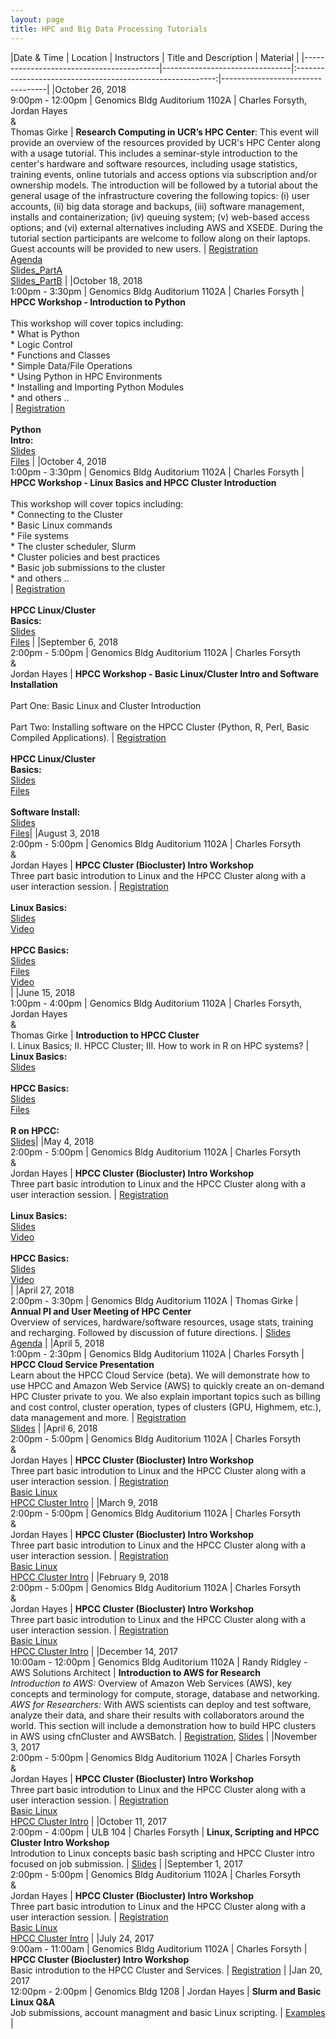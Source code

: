 ```yaml
---
layout: page
title: HPC and Big Data Processing Tutorials
---
```


|Date &amp; Time                           | Location                       | Instructors                                                | Title and Description | Material |
|------------------------------------------|--------------------------------|:----------------------------------------------------------:|----------------------------------|
|October 26, 2018 <br/> 9:00pm - 12:00pm   | Genomics Bldg Auditorium 1102A | Charles Forsyth, Jordan Hayes <br/>&amp;<br/> Thomas Girke | **Research Computing in UCR’s HPC Center**: This event will provide an overview of the resources provided by UCR's HPC Center along with a usage tutorial. This includes a seminar-style introduction to the center's hardware and software resources, including usage statistics, training events, online tutorials and access options via subscription and/or ownership models. The introduction will be followed by a tutorial about the general usage of the infrastructure covering the following topics: (i) user accounts, (ii) big data storage and backups, (iii) software management, installs and containerization; (iv) queuing system; (v) web-based access options; and (vi) external alternatives including AWS and XSEDE. During the tutorial section participants are welcome to follow along on their laptops. Guest accounts will be provided to new users. | [Registration](http://bit.ly/2QLd8Yr) <br/> [Agenda](http://bit.ly/2EHHJVF) <br/> [Slides_PartA](http://bit.ly/2O9cVwK) <br/> [Slides_PartB](http://bit.ly/2OauIDT)                                                                                                                                                                                                                                                             |
|October 18, 2018 <br/> 1:00pm - 3:30pm    | Genomics Bldg Auditorium 1102A | Charles Forsyth                                            | **HPCC Workshop - Introduction to Python**<br/><br/> This workshop will cover topics including: <br/>* What is Python<br/>* Logic Control<br/>* Functions and Classes<br/>* Simple Data/File Operations<br/>* Using Python in HPC Environments<br/>* Installing and Importing Python Modules<br/>* and others .. <br/>                                                                                                                                  | [Registration](https://goo.gl/forms/hAXsj4DGwwMyxiKF2)<br/><br/>__Python <br/>Intro:__<br/>[Slides](https://docs.google.com/presentation/d/1l4b5G6lFFIwro-GhxILoESzDd18NzZA3FgOAXtIYOfQ/edit?usp=sharing)<br>[Files](https://github.com/ucr-hpcc/hpcc_python_intro.git)                                                                                                                                  |
|October 4, 2018 <br/> 1:00pm - 3:30pm     | Genomics Bldg Auditorium 1102A | Charles Forsyth                                            | **HPCC Workshop - Linux Basics and HPCC Cluster Introduction**<br/><br/> This workshop will cover topics including: <br/>* Connecting to the Cluster<br/>* Basic Linux commands<br/>* File systems<br/>* The cluster scheduler, Slurm<br/>* Cluster policies and best practices<br/>* Basic job submissions to the cluster<br/>* and others .. <br/>                                                                                                    | [Registration](https://goo.gl/forms/c7k8lPZjyYigar272)<br/><br/>__HPCC Linux/Cluster <br/>Basics:__<br/>[Slides](https://docs.google.com/presentation/d/1Yz3Zw34KoMFeCRDEfPfTMCbrwjar6BCH11nmSbYT6Cs/edit?usp=sharing)<br>[Files](https://github.com/ucr-hpcc/hpcc_intro_files.git)                                                                                                                                  |
|September 6, 2018 <br/> 2:00pm - 5:00pm   | Genomics Bldg Auditorium 1102A | Charles Forsyth <br/>&amp;<br/> Jordan Hayes               | **HPCC Workshop - Basic Linux/Cluster Intro and Software Installation**<br/><br/>Part One: Basic Linux and Cluster Introduction <br/><br/>Part Two: Installing software on the HPCC Cluster (Python, R, Perl, Basic Compiled Applications).                                                                                                                                                                                                             | [Registration](https://goo.gl/forms/JywvCQgorqqOAkJx2)<br/><br/>__HPCC Linux/Cluster <br/>Basics:__<br/>[Slides](https://docs.google.com/presentation/d/1Yz3Zw34KoMFeCRDEfPfTMCbrwjar6BCH11nmSbYT6Cs/edit?usp=sharing)<br>[Files](https://github.com/ucr-hpcc/hpcc_intro_files.git)<br/><br/>__Software Install:__<br/>[Slides](https://goo.gl/cnebQj)<br/>[Files](https://cluster.hpcc.ucr.edu/~jhayes/workshop/files/installs/)|
|August 3, 2018 <br/> 2:00pm - 5:00pm      | Genomics Bldg Auditorium 1102A | Charles Forsyth <br/>&amp;<br/> Jordan Hayes               | **HPCC Cluster (Biocluster) Intro Workshop**<br/>Three part basic introdution to Linux and the HPCC Cluster along with a user interaction session.                                                                                                                                                                                                                                                                                                      | [Registration](https://goo.gl/forms/2SW2ci0kbNHF0FHL2)<br/><br/>__Linux Basics:__<br/>[Slides](https://docs.google.com/presentation/d/10k9-axi39LwV-4hw0L59Qrxrg0pOQVSelkvrDraY7N0/edit?usp=sharing)<br/>[Video](http://biocluster.ucr.edu/~jhayes/zoom/basic-linux.mp4)<br/><br/>__HPCC Basics:__<br/>[Slides](https://docs.google.com/presentation/d/1piqZA7HdMdXFQEvOnORKuMFm77Av8iaaGQycPIlCCJc/edit?usp=sharing)<br>[Files](https://github.com/ucr-hpcc/hpcc_intro_files.git)<br/>[Video](http://biocluster.ucr.edu/~forsythc/zoom/HPCC-Intro.mp4)<br/>|
|June 15, 2018 <br/> 1:00pm - 4:00pm       | Genomics Bldg Auditorium 1102A | Charles Forsyth, Jordan Hayes <br/>&amp;<br/> Thomas Girke | **Introduction to HPCC Cluster**<br/>I. Linux Basics; II. HPCC Cluster; III. How to work in R on HPC systems?                                                                                                                                                                                                                                                                                                                             | __Linux Basics:__<br/>[Slides](https://docs.google.com/presentation/d/10k9-axi39LwV-4hw0L59Qrxrg0pOQVSelkvrDraY7N0/edit?usp=sharing)<br><br>__HPCC Basics:__<br/>[Slides](https://docs.google.com/presentation/d/1piqZA7HdMdXFQEvOnORKuMFm77Av8iaaGQycPIlCCJc/edit?usp=sharing)<br>[Files](https://github.com/ucr-hpcc/hpcc_intro_files.git)<br><br>__R on HPCC:__<br/>[Slides](https://docs.google.com/presentation/d/13ln-b0qqOr3seXqZwTod_DMOd_8p6Z6tC6FXC9hkO_o/edit?usp=sharing)|
|May 4, 2018 <br/> 2:00pm - 5:00pm         | Genomics Bldg Auditorium 1102A | Charles Forsyth <br/>&amp;<br/> Jordan Hayes               | **HPCC Cluster (Biocluster) Intro Workshop**<br/>Three part basic introdution to Linux and the HPCC Cluster along with a user interaction session.                                                                                                                                                                                                                                                                                                      | [Registration](https://goo.gl/forms/lBOVPF3tuL8HmZ9Z2)<br/><br/>__Linux Basics:__<br/>[Slides](https://docs.google.com/presentation/d/10k9-axi39LwV-4hw0L59Qrxrg0pOQVSelkvrDraY7N0/edit?usp=sharing)<br/>[Video](http://biocluster.ucr.edu/~jhayes/zoom/basic-linux.mp4)<br/><br/>__HPCC Basics:__<br/>[Slides](https://docs.google.com/presentation/d/1piqZA7HdMdXFQEvOnORKuMFm77Av8iaaGQycPIlCCJc/edit?usp=sharing)<br/>[Video](http://biocluster.ucr.edu/~forsythc/zoom/HPCC-Intro.mp4)<br/>|
|April 27, 2018 <br/> 2:00pm - 3:30pm      | Genomics Bldg Auditorium 1102A | Thomas Girke                                               | **Annual PI and User Meeting of HPC Center**<br/> Overview of services, hardware/software resources, usage stats, training and recharging. Followed by discussion of future directions.                                                                                                                                                                                                                                                                 | [Slides](https://docs.google.com/presentation/d/1KXqfZo63vqYkoIad6MWMcAhoofJT36awSWVA5116qnk/edit?usp=sharing) <br/> [Agenda](https://goo.gl/Ec7cBH)                                                                                                                                                                                                                                                                 |
|April 5, 2018 <br/> 1:00pm - 2:30pm       | Genomics Bldg Auditorium 1102A | Charles Forsyth                                            | **HPCC Cloud Service Presentation**<br/>Learn about the HPCC Cloud Service (beta). We will demonstrate how to use HPCC and Amazon Web Service (AWS) to quickly create an on-demand HPC Cluster private to you. We also explain important topics such as billing and cost control, cluster operation, types of clusters (GPU, Highmem, etc.), data management and more.                                                                                  | [Registration](https://goo.gl/forms/iw72DQ1MbbZf6Wqg2)<br/>[Slides](https://docs.google.com/presentation/d/1zxqFl7WKrGvJ3M-ZYjFbHvdyFJlTDvzBGBAmImMK4kk/edit?usp=sharing)                                                                                                                                                                                                                                            |
|April 6, 2018 <br/> 2:00pm - 5:00pm       | Genomics Bldg Auditorium 1102A | Charles Forsyth <br/>&amp;<br/> Jordan Hayes               | **HPCC Cluster (Biocluster) Intro Workshop**<br/>Three part basic introdution to Linux and the HPCC Cluster along with a user interaction session.                                                                                                                                                                                                                                                                                                      | [Registration](https://goo.gl/forms/x2Xn7zCmgY91UjKJ2)<br/>[Basic Linux](https://docs.google.com/presentation/d/10k9-axi39LwV-4hw0L59Qrxrg0pOQVSelkvrDraY7N0/edit?usp=sharing)<br/>[HPCC Cluster Intro](https://docs.google.com/presentation/d/1piqZA7HdMdXFQEvOnORKuMFm77Av8iaaGQycPIlCCJc/edit?usp=sharing)                                                                                                        |
|March 9, 2018 <br/> 2:00pm - 5:00pm       | Genomics Bldg Auditorium 1102A | Charles Forsyth <br/>&amp;<br/> Jordan Hayes               | **HPCC Cluster (Biocluster) Intro Workshop**<br/>Three part basic introdution to Linux and the HPCC Cluster along with a user interaction session.                                                                                                                                                                                                                                                                                                      | [Registration](https://goo.gl/forms/fRzK7XATv4oopqQ33)<br/>[Basic Linux](https://docs.google.com/presentation/d/10k9-axi39LwV-4hw0L59Qrxrg0pOQVSelkvrDraY7N0/edit?usp=sharing)<br/>[HPCC Cluster Intro](https://docs.google.com/presentation/d/1piqZA7HdMdXFQEvOnORKuMFm77Av8iaaGQycPIlCCJc/edit?usp=sharing)                                                                                                        |
|February 9, 2018 <br/> 2:00pm - 5:00pm    | Genomics Bldg Auditorium 1102A | Charles Forsyth <br/>&amp;<br/> Jordan Hayes               | **HPCC Cluster (Biocluster) Intro Workshop**<br/>Three part basic introdution to Linux and the HPCC Cluster along with a user interaction session.                                                                                                                                                                                                                                                                                                      | [Registration](https://goo.gl/forms/g99b1uZDoIIdtENE3)<br/>[Basic Linux](https://docs.google.com/presentation/d/10k9-axi39LwV-4hw0L59Qrxrg0pOQVSelkvrDraY7N0/edit?usp=sharing)<br/>[HPCC Cluster Intro](https://docs.google.com/presentation/d/1piqZA7HdMdXFQEvOnORKuMFm77Av8iaaGQycPIlCCJc/edit?usp=sharing)                                                                                                        |
|December 14, 2017 <br/> 10:00am - 12:00pm | Genomics Bldg Auditorium 1102A | Randy Ridgley - AWS Solutions Architect                    | **Introduction to AWS for Research**<br/> _Introduction to AWS:_ Overview of Amazon Web Services (AWS), key concepts and terminology for compute, storage, database and networking. _AWS for Researchers:_ With AWS scientists can deploy and test software, analyze their data, and share their results with collaborators around the world. This section will include a demonstration how to build HPC clusters in AWS using cfnCluster and AWSBatch. | [Registration](https://goo.gl/forms/zXjDJ4mNYYVib0S32), [Slides](https://s3-us-west-2.amazonaws.com/uci-hpc/HPC+Tech+Deep+Dive.pdf)                                                                                                                                                                                                                                                                                  |
|November 3, 2017 <br/> 2:00pm - 5:00pm    | Genomics Bldg Auditorium 1102A | Charles Forsyth <br/>&amp;<br/> Jordan Hayes               | **HPCC Cluster (Biocluster) Intro Workshop**<br/>Three part basic introdution to Linux and the HPCC Cluster along with a user interaction session.                                                                                                                                                                                                                                                                                                      | [Registration](https://goo.gl/forms/Nv3aNIWKeNVtmMFz1)<br/>[Basic Linux](https://docs.google.com/presentation/d/10k9-axi39LwV-4hw0L59Qrxrg0pOQVSelkvrDraY7N0/edit?usp=sharing)<br/>[HPCC Cluster Intro](https://docs.google.com/presentation/d/1piqZA7HdMdXFQEvOnORKuMFm77Av8iaaGQycPIlCCJc/edit?usp=sharing)                                                                                                        |
|October 11, 2017 <br/> 2:00pm - 4:00pm    | ULB 104                        | Charles Forsyth                                            | **Linux, Scripting and HPCC Cluster Intro Workshop**<br/>Introdution to Linux concepts basic bash scripting and HPCC Cluster intro focused on job submission.                                                                                                                                                                                                                                                                                           | [Slides](https://goo.gl/J61mhy)                                                                                                                                                                                                                                                                                                                                                                                      |
|September 1, 2017 <br/> 2:00pm - 5:00pm   | Genomics Bldg Auditorium 1102A | Charles Forsyth <br/>&amp;<br/> Jordan Hayes               | **HPCC Cluster (Biocluster) Intro Workshop**<br/>Three part basic introdution to Linux and the HPCC Cluster along with a user interaction session.                                                                                                                                                                                                                                                                                                      | [Registration](https://goo.gl/forms/Nv3aNIWKeNVtmMFz1)<br/>[Basic Linux](https://docs.google.com/presentation/d/10k9-axi39LwV-4hw0L59Qrxrg0pOQVSelkvrDraY7N0/edit?usp=sharing)<br/>[HPCC Cluster Intro](https://docs.google.com/presentation/d/1piqZA7HdMdXFQEvOnORKuMFm77Av8iaaGQycPIlCCJc/edit?usp=sharing)                                                                                                        |
|July 24, 2017 <br/> 9:00am - 11:00am      | Genomics Bldg Auditorium 1102A | Charles Forsyth                                            | **HPCC Cluster (Biocluster) Intro Workshop**<br/>Basic introdution to the HPCC Cluster and Services.                                                                                                                                                                                                                                                                                                                                                    | [Registration](https://goo.gl/forms/F71zGycJSwgWOggg2)                                                                                                                                                                                                                                                                                                                                                               |
|Jan 20, 2017 <br/> 12:00pm - 2:00pm       | Genomics Bldg 1208             | Jordan Hayes                                               | **Slurm and Basic Linux Q&A**<br/>Job submissions, account managment and basic Linux scripting.                                                                                                                                                                                                                                                                                                                                                         | [Examples](http://biocluster.ucr.edu/~jhayes/slurm/examples/)                                                                                                                                                                                                                                                                                                                                                        |

